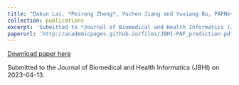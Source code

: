 ```yaml
---
title: "Dakun Lai, *Peirong Zheng*, Yuchen Jiang and Yuxiang Bu, PAFNet：A Real-time Deep Learning Model for the Prediction of Paroxysmal Atrial Fibrillation Onset using Single-lead ECG"
collection: publications
excerpt: 'Submitted to *Journal of Biomedical and Health Informatics (JBHI)*, 2023. Currently waiting for the response.'
paperurl: 'http://academicpages.github.io/files/JBHI-PAF_prediction.pdf'
---
```

[Download paper here](http://academicpages.github.io/files/paper2.pdf)

Submitted to the Journal of Biomedical and Health Informatics (JBHI) on 2023-04-13.
